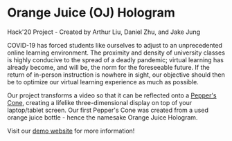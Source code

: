 # Orange Juice (OJ) Hologram
Hack'20 Project - Created by Arthur Liu, Daniel Zhu, and Jake Jung

COVID-19 has forced students like ourselves to adjust to an unprecedented online learning environment. The proximity and density of university classes is highly conducive to the spread of a deadly pandemic; virtual learning has already become, and will be, the norm for the foreseeable future. If the return of in-person instruction is nowhere in sight, our objective should then be to optimize our virtual learning experience as much as possible.

Our project transforms a video so that it can be reflected onto a [Pepper's Cone](https://en.wikipedia.org/wiki/Pepper%27s_ghost), creating a lifelike three-dimensional display on top of your laptop/tablet screen. Our first Pepper's Cone was created from a used orange juice bottle - hence the namesake Orange Juice Hologram.

Visit our [demo website](https://orangejuicehologram.wl.r.appspot.com/) for more information!